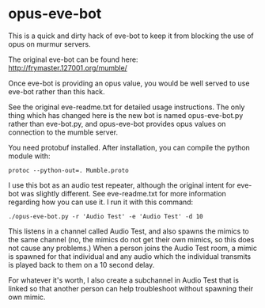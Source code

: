 opus-eve-bot
============

This is a quick and dirty hack of eve-bot to keep
it from blocking the use of opus on murmur servers.

The original eve-bot can be found here:
http://frymaster.127001.org/mumble/

Once eve-bot is providing an opus value, you would
be well served to use eve-bot rather than this hack.

See the original eve-readme.txt for detailed usage
instructions. The only thing which has changed here
is the new bot is named opus-eve-bot.py rather than
eve-bot.py, and opus-eve-bot provides opus values
on connection to the mumble server.

You need protobuf installed. After installation,
you can compile the python module with:

    protoc --python-out=. Mumble.proto

I use this bot as an audio test repeater, although
the original intent for eve-bot was slightly 
different. See eve-readme.txt for more information
regarding how you can use it. I run it with this
command:
    
    ./opus-eve-bot.py -r 'Audio Test' -e 'Audio Test' -d 10

This listens in a channel called Audio Test, and also
spawns the mimics to the same channel (no, the mimics
do not get their own mimics, so this does not cause
any problems.) When a person joins the Audio Test room,
a mimic is spawned for that individual and any audio
which the individual transmits is played back to them
on a 10 second delay. 

For whatever it's worth, I also create a subchannel in
Audio Test that is linked so that another person can
help troubleshoot without spawning their own mimic.

